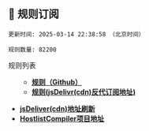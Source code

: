 <h2 id="a">🎯 规则订阅</h2>

```
更新时间: 2025-03-14 22:38:58 （北京时间） 

规则数量: 82200 
``` 
<summary>规则列表</summary>
<ul>
  
- **[规则（Github）](https://raw.githubusercontent.com/EGMfoxl/AD-blocker-adgh/refs/heads/main/rules.txt)**
- **[规则(jsDelivr(cdn)反代订阅地址)](https://cdn.jsdelivr.net/gh/EGMfoxl/AD-blocker-adgh@main/rules.txt)**

</ul>

- **[jsDeliver(cdn)地址刷新](https://purge.jsdelivr.net/gh/EGMfoxl/AD-blocker-adgh@main/rules.txt)**
- **[HostlistCompiler项目地址](https://github.com/AdguardTeam/HostlistCompiler)**
